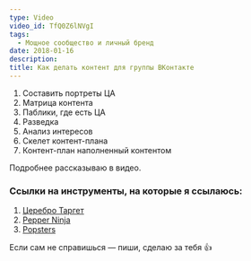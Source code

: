 ```yaml
---
type: Video
video_id: TfQ0Z6lNVgI
tags:
  - Мощное сообщество и личный бренд
date: 2018-01-16
description: 
title: Как делать контент для группы ВКонтакте
---
```


1. Составить портреты ЦА
2. Матрица контента
3. Паблики, где есть ЦА
4. Разведка
5. Анализ интересов
6. Скелет контент-плана
7. Контент-план наполненный контентом

Подробнее рассказываю в видео.

### Ссылки на инструменты, на которые я ссылаюсь:

1. [Церебро Таргет](http://церебро.рф/)
2. [Pepper Ninja](http://pepper.ninja/)
3. [Popsters](https://popsters.ru/)

Если сам не справишься — пиши, сделаю за тебя 👍
